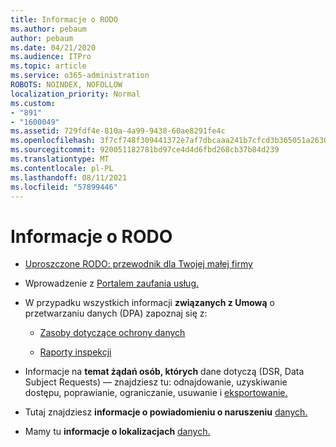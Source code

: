 ```yaml
---
title: Informacje o RODO
ms.author: pebaum
author: pebaum
ms.date: 04/21/2020
ms.audience: ITPro
ms.topic: article
ms.service: o365-administration
ROBOTS: NOINDEX, NOFOLLOW
localization_priority: Normal
ms.custom:
- "891"
- "1600049"
ms.assetid: 729fdf4e-810a-4a99-9438-60ae8291fe4c
ms.openlocfilehash: 3f7cf748f309441372e7af7dbcaaa241b7cfcd3b365051a2630ca38fa4c1d11c
ms.sourcegitcommit: 920051182781bd97ce4d4d6fbd268cb37b84d239
ms.translationtype: MT
ms.contentlocale: pl-PL
ms.lasthandoff: 08/11/2021
ms.locfileid: "57899446"
---
```

# <a name="information-about-gdpr"></a>Informacje o RODO

- [Uproszczone RODO: przewodnik dla Twojej małej firmy](https://docs.microsoft.com/microsoft-365/admin/security-and-compliance/gdpr-compliance)

- Wprowadzenie z [Portalem zaufania usług.](https://servicetrust.microsoft.com/ViewPage/GDPRGetStarted)

- W przypadku wszystkich informacji **związanych z Umową** o przetwarzaniu danych (DPA) zapoznaj się z:

  - [Zasoby dotyczące ochrony danych](https://servicetrust.microsoft.com/ViewPage/TrustDocuments)

  - [Raporty inspekcji](https://servicetrust.microsoft.com/ViewPage/MSComplianceGuide)

- Informacje na **temat żądań osób, których** dane dotyczą (DSR, Data Subject Requests) — znajdziesz tu: odnajdowanie, uzyskiwanie dostępu, poprawianie, ograniczanie, usuwanie i [eksportowanie.](https://docs.microsoft.com/microsoft-365/compliance/gdpr-dsr-office365)

- Tutaj znajdziesz **informacje o powiadomieniu o naruszeniu** [danych.](https://servicetrust.microsoft.com/ViewPage/GDPRBreach)

- Mamy tu **informacje o lokalizacjach** [danych.](https://products.office.com/where-is-your-data-located?ms.officeurl=datamaps&amp;geo=All#All)
